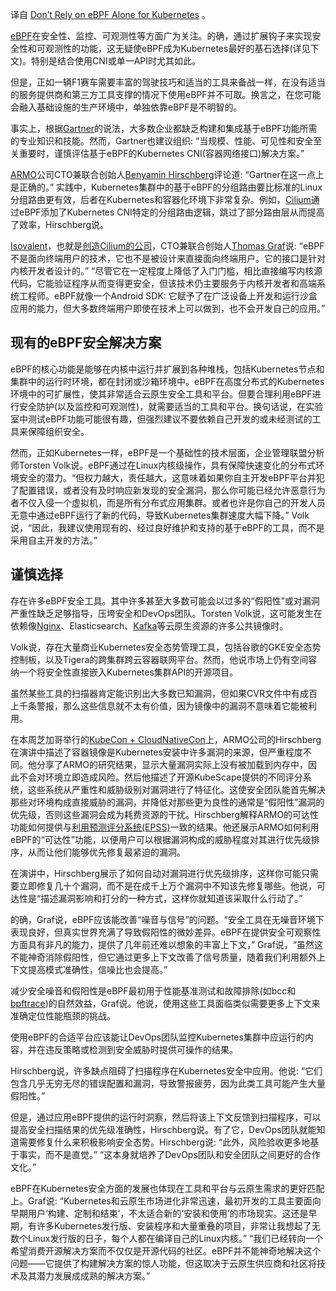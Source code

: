 <!-- 
# Kubernetes的安全性不能仅仅依赖于eBPF
https://cdn.thenewstack.io/media/2023/11/db2978cb-growtika-gsieeohcntq-unsplash-e1699539849298-1024x576.jpg
 -->

译自 [Don’t Rely on eBPF Alone for Kubernetes](https://thenewstack.io/dont-rely-on-ebpf-alone-for-kubernetes/) 。

[eBPF](https://thenewstack.io/linux-technology-for-the-new-year-ebpf/)在安全性、监控、可观测性等方面广为关注。的确，通过扩展钩子来实现安全性和可观测性的功能，这无疑使eBPF成为Kubernetes最好的基石选择(详见下文)。特别是结合使用CNI或单一API时尤其如此。

但是，正如一辆F1赛车需要丰富的驾驶技巧和适当的工具来备战一样，在没有适当的服务提供商和第三方工具支撑的情况下使用eBPF并不可取。换言之，在您可能会融入基础设施的生产环境中，单独依靠eBPF是不明智的。

事实上，根据[Gartner](https://www.gartner.com/en/documents/4597499)的说法，大多数企业都缺乏构建和集成基于eBPF功能所需的专业知识和技能。然而，Gartner也建议组织: “当规模、性能、可见性和安全至关重要时，谨慎评估基于eBPF的Kubernetes CNI(容器网络接口)解决方案。” 

[ARMO](https://thenewstack.io/armo-misconfiguration-is-number-1-kubernetes-security-risk/)公司CTO兼联合创始人[Benyamin Hirschberg](https://il.linkedin.com/in/ben-hirschberg-66141890)评论道: “Gartner在这一点上是正确的。” 实践中，Kubernetes集群中的基于eBPF的分组路由要比标准的Linux分组路由更有效，后者在Kubernetes和容器化环境下非常复杂。例如，[Cilium](https://thenewstack.io/cilium-cncf-graduation-could-mean-better-observability-security-with-ebpf/)通过eBPF添加了Kubernetes CNI特定的分组路由逻辑，跳过了部分路由层从而提高了效率，Hirschberg说。

[Isovalent](https://isovalent.com/)，也就是[创造Cilium的公司](https://thenewstack.io/ebpf-tools-an-overview-of-falco-inspektor-gadget-hubble-and-cilium/)，CTO兼联合创始人[Thomas Graf](https://www.linkedin.com/in/thomas-graf-73104547/?originalSubdomain=ch)说: “eBPF不是面向终端用户的技术，它也不是被设计来直接面向终端用户。它的接口是针对内核开发者设计的。” “尽管它在一定程度上降低了入门门槛，相比直接编写内核源代码，它能验证程序从而变得更安全，但该技术仍主要服务于内核开发者和高端系统工程师。eBPF就像一个Android SDK: 它赋予了在广泛设备上开发和运行沙盒应用的能力，但大多数终端用户即使在技术上可以做到，也不会开发自己的应用。”

## 现有的eBPF安全解决方案

eBPF的核心功能是能够在内核中运行并扩展到各种堆栈，包括Kubernetes节点和集群中的运行时环境，都在封闭或沙箱环境中。eBPF在高度分布式的Kubernetes环境中的可扩展性，使其非常适合云原生安全工具和平台。但要合理利用eBPF进行安全防护(以及监控和可观测性)，就需要适当的工具和平台。换句话说，在实验室中测试eBPF功能可能很有趣，但强烈建议不要依赖自己开发的或未经测试的工具来保障组织安全。 

然而，正如Kubernetes一样，eBPF是一个基础性的技术层面，企业管理联盟分析师Torsten Volk说。eBPF通过在Linux内核级操作，具有保障快速变化的分布式环境安全的潜力。“但权力越大，责任越大，这意味着如果你自主开发eBPF平台并犯了配置错误，或者没有及时响应新发现的安全漏洞，那么你可能已经允许恶意行为者不仅入侵一个虚拟机，而是所有分布式应用集群。或者也许是你自己的开发人员无意中通过eBPF运行了新的代码，导致Kubernetes集群速度大幅下降。” Volk说，“因此，我建议使用现有的、经过良好维护和支持的基于eBPF的工具，而不是采用自主开发的方法。”

## 谨慎选择

存在许多eBPF安全工具。其中许多甚至大多数可能会以过多的“假阳性”或对漏洞严重性缺乏足够指导，压垮安全和DevOps团队。Torsten Volk说，这可能发生在依赖像[Nginx](https://www.nginx.com/?utm_content=inline-mention)、Elasticsearch、[Kafka](https://thenewstack.io/apache-kafka-primer/)等云原生资源的许多公共镜像时。

Volk说，存在大量商业Kubernetes安全态势管理工具，包括谷歌的GKE安全态势控制板，以及Tigera的跨集群跨云容器联网平台。然而，他说市场上仍有空间容纳一个将安全性直接嵌入Kubernetes集群API的开源项目。

虽然某些工具的扫描器肯定能识别出大多数已知漏洞，但如果CVR文件中有成百上千条警报，那么这些信息就不太有价值，因为镜像中的漏洞不意味着它能被利用。

在本周芝加哥举行的[KubeCon + CloudNativeCon](https://events.linuxfoundation.org/kubecon-cloudnativecon-north-america/)上，ARMO公司的Hirschberg在演讲中描述了容器镜像是Kubernetes安装中许多漏洞的来源，但严重程度不同。他分享了ARMO的研究结果，显示大量漏洞实际上没有被加载到内存中，因此不会对环境立即造成风险。然后他描述了开源KubeScape提供的不同评分系统，这些系统从严重性和威胁级别对漏洞进行了特征化。这使安全团队能首先解决那些对环境构成直接威胁的漏洞，并降低对那些更为良性的通常是“假阳性”漏洞的优先级，否则这些漏洞会成为耗费资源的干扰。Hirschberg解释ARMO的可达性功能如何提供与[利用预测评分系统(EPSS)](https://www.first.org/epss/)一致的结果。他还展示ARMO如何利用eBPF的“可达性”功能，以便用户可以根据漏洞构成的威胁程度对其进行优先级排序，从而让他们能够优先修复最紧迫的漏洞。

在演讲中，Hirschberg展示了如何自动对漏洞进行优先级排序，这样你可能只需要立即修复几十个漏洞，而不是在成千上万个漏洞中不知该先修复哪些。他说，可达性是“描述漏洞影响和打分的一种方式，这样你就知道该采取什么行动了。”

的确，Graf说，eBPF应该能改善“噪音与信号”的问题。“安全工具在无噪音环境下表现良好，但真实世界充满了导致假阳性的微妙差异。eBPF在提供安全可观察性方面具有非凡的能力，提供了几年前还难以想象的丰富上下文，” Graf说，“虽然这不能神奇消除假阳性，但它通过更多上下文改善了信号质量，随着我们利用额外上下文提高模式准确性，信噪比也会提高。”

减少安全噪音和假阳性是eBPF最初用于性能基准测试和故障排除(如bcc和[bpftrace](https://thenewstack.io/ebpf-tools-an-overview-of-falco-inspektor-gadget-hubble-and-cilium/))的自然效益，Graf说。他说，使用这些工具面临类似需要更多上下文来准确定位性能瓶颈的挑战。

使用eBPF的合适平台应该能让DevOps团队监控Kubernetes集群中应运行的内容，并在违反策略或检测到安全威胁时提供可操作的结果。

Hirschberg说，许多缺点阻碍了扫描程序在Kubernetes安全中应用。他说: “它们包含几乎无穷无尽的错误配置和漏洞，导致警报疲劳，因为此类工具可能产生大量假阳性。”

但是，通过应用eBPF提供的运行时洞察，然后将该上下文反馈到扫描程序，可以提高安全扫描结果的优先级准确性，Hirschberg说。有了它，DevOps团队就能知道需要修复什么来积极影响安全态势。Hirschberg说: “此外，风险验收更多地基于事实，而不是直觉。” “这本身就培养了DevOps团队和安全团队之间更好的合作文化。”

eBPF在Kubernetes安全方面的发展也体现在工具和平台与云原生需求的更好匹配上。Graf说: “Kubernetes和云原生市场进化非常迅速，最初开发的工具主要面向早期用户‘构建、定制和结束’，不太适合新的‘安装和使用’的市场现实。这还是早期，有许多Kubernetes发行版、安装程序和大量重叠的项目，非常让我想起了无数个Linux发行版的日子，每个人都在编译自己的Linux内核。” “我们已经转向一个希望消费开源解决方案而不仅仅是开源代码的社区。eBPF并不能神奇地解决这个问题——它提供了构建解决方案的惊人功能，但这取决于云原生供应商和社区将技术及其潜力发展成成熟的解决方案。”
